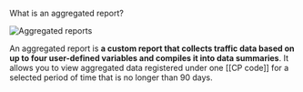 
What is an aggregated report?

![Aggregated reports](https://encrypted-tbn0.gstatic.com/images?q=tbn:ANd9GcTWSmIFfbVsh5d-cAV1NTYd4soF35u4qmel_xG7J_zc&s)

An aggregated report is **a custom report that collects traffic data based on up to four user-defined variables and compiles it into data summaries**. It allows you to view aggregated data registered under one [[CP code]] for a selected period of time that is no longer than 90 days.